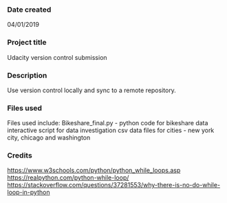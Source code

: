 ### Date created
04/01/2019

### Project title

Udacity version control submission

### Description
Use version control locally and sync to a remote repository.

### Files used
Files used include:
Bikeshare_final.py - python code for bikeshare data interactive script for data investigation
csv data files for cities - new york city, chicago and washington

### Credits
https://www.w3schools.com/python/python_while_loops.asp
https://realpython.com/python-while-loop/
https://stackoverflow.com/questions/37281553/why-there-is-no-do-while-loop-in-python

